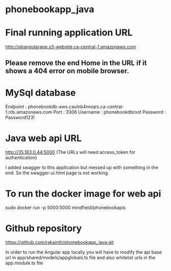 # phonebookapp_java

# Final running application URL

http://pbangularapp.s3-website.ca-central-1.amazonaws.com

## Please remove the end Home in the URL if it shows a 404 error on mobile browser.

# MySql database

Endpoint : phonebookdb-aws.caulnb4mxqrs.ca-central-1.rds.amazonaws.com 
Port : 3306
Username : phonebookdbroot
Password : Password123!

# Java web api URL

http://35.183.0.44:5000 (The URLs will need access_token for authentication)

I added swagger to this application but messed up with something in the end. So the swagger-ui.html page is not working.

# To run the docker image for web api

sudo docker run -p 5000:5000 mindfield/phonebookapis

# Github repository 

https://github.com/rskainth/phonebookapp_java.git 

In order to run the Angular app locally you will have to modify the api base url in app/shared/models/appglobals.ts file and also whitelist urls in the app.module.ts file
